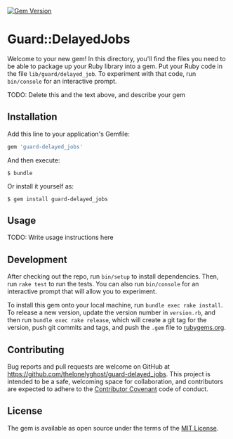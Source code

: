 [![Gem Version](https://badge.fury.io/rb/guard-delayed_jobs.png)](https://badge.fury.io/rb/guard-delayed_jobs)

# Guard::DelayedJobs

Welcome to your new gem! In this directory, you'll find the files you need to be able to package up your Ruby library into a gem. Put your Ruby code in the file `lib/guard/delayed_job`. To experiment with that code, run `bin/console` for an interactive prompt.

TODO: Delete this and the text above, and describe your gem

## Installation

Add this line to your application's Gemfile:

```ruby
gem 'guard-delayed_jobs'
```

And then execute:

    $ bundle

Or install it yourself as:

    $ gem install guard-delayed_jobs

## Usage

TODO: Write usage instructions here

## Development

After checking out the repo, run `bin/setup` to install dependencies. Then, run `rake test` to run the tests. You can also run `bin/console` for an interactive prompt that will allow you to experiment.

To install this gem onto your local machine, run `bundle exec rake install`. To release a new version, update the version number in `version.rb`, and then run `bundle exec rake release`, which will create a git tag for the version, push git commits and tags, and push the `.gem` file to [rubygems.org](https://rubygems.org).

## Contributing

Bug reports and pull requests are welcome on GitHub at https://github.com/thelonelyghost/guard-delayed_jobs. This project is intended to be a safe, welcoming space for collaboration, and contributors are expected to adhere to the [Contributor Covenant](http://contributor-covenant.org) code of conduct.


## License

The gem is available as open source under the terms of the [MIT License](http://opensource.org/licenses/MIT).

